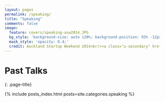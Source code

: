 ```yaml
---
layout: pages
permalink: /speaking/
title: "Speaking"
comments: false
image:
  feature: covers/speaking-asw2014.JPG
  bg_style: 'background-size: auto 120%; background-position: 93% -12px; background-color: #7b6957; background-repeat: no-repeat;'
  mask_style: 'opacity: 0.4;'
  credit: Auckland Startup Weekend 2014<br/><a class="u-secondary" href="http://www.janinebarr.com" target="_blank">JanineBarr.com</a>
---
```

# Past Talks
{: .page-title}

{% include posts_index.html posts=site.categories.speaking %}
